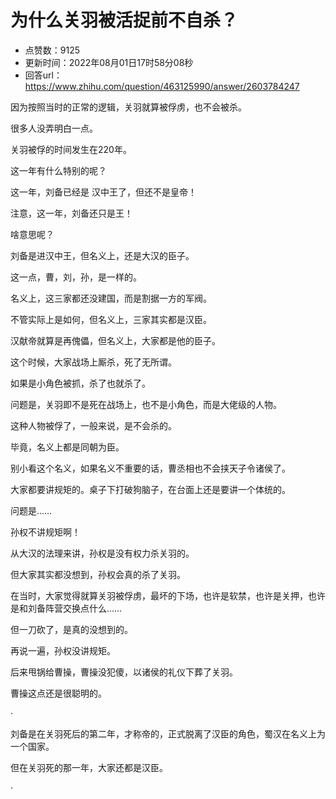 # 为什么关羽被活捉前不自杀？
- 点赞数：9125
- 更新时间：2022年08月01日17时58分08秒
- 回答url：https://www.zhihu.com/question/463125990/answer/2603784247
<body>
 <p data-pid="Za2KuCLu">因为按照当时的正常的逻辑，关羽就算被俘虏，也不会被杀。</p>
 <p data-pid="hFx8O6AJ">很多人没弄明白一点。</p>
 <p data-pid="JyK5rkKb">关羽被俘的时间发生在220年。</p>
 <p data-pid="TwjKk4K7">这一年有什么特别的呢？</p>
 <p data-pid="YzfOJMgp">这一年，刘备已经是 汉中王了，但还不是皇帝！</p>
 <p data-pid="SPjVqshb">注意，这一年，刘备还只是王！</p>
 <p data-pid="PILhcJ6n">啥意思呢？</p>
 <p data-pid="WPyX8FcW">刘备是进汉中王，但名义上，还是大汉的臣子。</p>
 <p data-pid="1KHsYPng">这一点，曹，刘，孙，是一样的。</p>
 <p data-pid="yNAnQwkS">名义上，这三家都还没建国，而是割据一方的军阀。</p>
 <p data-pid="lJCzTTbj">不管实际上是如何，但名义上，三家其实都是汉臣。</p>
 <p data-pid="VQJ5AGel">汉献帝就算是再傀儡，但名义上，大家都是他的臣子。</p>
 <p data-pid="Oh-FP7oH">这个时候，大家战场上厮杀，死了无所谓。</p>
 <p data-pid="7OOA2pzn">如果是小角色被抓，杀了也就杀了。</p>
 <p data-pid="B1bA5AG-">问题是，关羽即不是死在战场上，也不是小角色，而是大佬级的人物。</p>
 <p data-pid="smSia9Ui">这种人物被俘了，一般来说，是不会杀的。</p>
 <p data-pid="z4PTjB7m">毕竟，名义上都是同朝为臣。</p>
 <p data-pid="L3H_t4Ce">别小看这个名义，如果名义不重要的话，曹丞相也不会挟天子令诸侯了。</p>
 <p data-pid="8uucgpCx">大家都要讲规矩的。桌子下打破狗脑子，在台面上还是要讲一个体统的。</p>
 <p data-pid="r1RIsZD6">问题是……</p>
 <p data-pid="pUG5rLUu">孙权不讲规矩啊！</p>
 <p data-pid="rVzLrVmb">从大汉的法理来讲，孙权是没有权力杀关羽的。</p>
 <p data-pid="KwJNXVUz">但大家其实都没想到，孙权会真的杀了关羽。</p>
 <p data-pid="bBwphMny">在当时，大家觉得就算关羽被俘虏，最坏的下场，也许是软禁，也许是关押，也许是和刘备阵营交换点什么……</p>
 <p data-pid="2RlvyUI7">但一刀砍了，是真的没想到的。</p>
 <p data-pid="9pPFqYp7">再说一遍，孙权没讲规矩。</p>
 <p data-pid="kRawXrRV">后来甩锅给曹操，曹操没犯傻，以诸侯的礼仪下葬了关羽。</p>
 <p data-pid="YvEjomV3">曹操这点还是很聪明的。</p>
 <p data-pid="Hg6t9Deu">·</p>
 <p data-pid="0G3ud_mT">刘备是在关羽死后的第二年，才称帝的，正式脱离了汉臣的角色，蜀汉在名义上为一个国家。</p>
 <p data-pid="pwXDRKs4">但在关羽死的那一年，大家还都是汉臣。</p>
 <p data-pid="A_KZeCzt">·</p>
 <p></p>
</body>